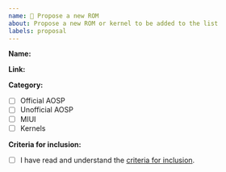 ```yaml
---
name: 🚀 Propose a new ROM
about: Propose a new ROM or kernel to be added to the list
labels: proposal
---
```


**Name:** 

**Link:** 

**Category:**
- [ ] Official AOSP
- [ ] Unofficial AOSP
- [ ] MIUI
- [ ] Kernels

**Criteria for inclusion:**
- [ ] I have read and understand the [criteria for inclusion](https://github.com/desperateCoder/alioth/blob/master/CONTRIBUTING.md#criteria-for-inclusion).